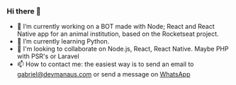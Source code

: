 ### Hi there 👋
- 🔭 I’m currently working on a BOT made with Node; React and React Native app for an animal institution, based on the Rocketseat project.
- 🌱 I’m currently learning Python.
- 👯 I'm looking to collaborate on Node.js, React, React Native. Maybe PHP with PSR's or Laravel
- 📫 How to contact me: the easiest way is to send an email to gabriel@devmanaus.com or send a message on [WhatsApp](https://api.whatsapp.com/send?phone=559299772008&text=Ola%2C%20gabriel%20vi%20seu%20numero%20no%20github.)

<!--
Here are some ideas to get you started:

- 🔭 I’m currently working on ...
- 🌱 I’m currently learning ...
- 👯 I’m looking to collaborate on ...
- 🤔 I’m looking for help with ...
- 💬 Ask me about ...
- 📫 How to reach me: ...
- 😄 Pronouns: ...
- ⚡ Fun fact: ...
-->
